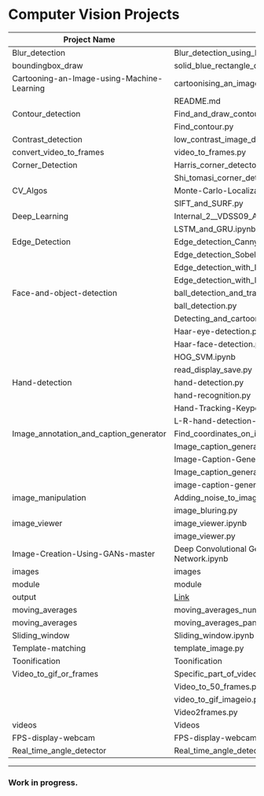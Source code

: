 # Computer Vision Projects

| Project Name | Contents | Link |
|---|---|---|
| Blur_detection | Blur_detection_using_laplacian.py | [Link](https://github.com/avs-abhishek123/Computer-Vision-Projects/tree/main/Blur_detection) |
| boundingbox_draw | solid_blue_rectangle_on_a_whitebg.py | [Link](https://github.com/avs-abhishek123/Computer-Vision-Projects/blob/main/boundingbox_draw) |
| Cartooning-an-Image-using-Machine-Learning | cartoonising_an_image_using_ML.ipynb | [Link](https://github.com/avs-abhishek123/Computer-Vision-Projects/tree/main/Cartooning-an-Image-using-Machine-Learning) |
| | README.md | [Link](https://github.com/avs-abhishek123/Computer-Vision-Projects/tree/main/Cartooning-an-Image-using-Machine-Learning) |
| Contour_detection | Find_and_draw_contour.ipynb | [Link](https://github.com/avs-abhishek123/Computer-Vision-Projects/tree/main/Contour_detection) |
| | Find_contour.py | [Link](https://github.com/avs-abhishek123/Computer-Vision-Projects/tree/main/Contour_detection) |
| Contrast_detection | low_contrast_image_detection.py | [Link](https://github.com/avs-abhishek123/Computer-Vision-Projects/tree/main/Contrast_detection) |
| convert_video_to_frames | video_to_frames.py | [Link](https://github.com/avs-abhishek123/Computer-Vision-Projects/tree/main/convert_video_to_frames) |
| Corner_Detection | Harris_corner_detector.py | [Link](https://github.com/avs-abhishek123/Computer-Vision-Projects/tree/main/Corner_Detection) |
| | Shi_tomasi_corner_detector.py | [Link](https://github.com/avs-abhishek123/Computer-Vision-Projects/tree/main/Corner_Detection) |
| CV_Algos | Monte-Carlo-Localization | [Link](https://github.com/avs-abhishek123/Computer-Vision-Projects/tree/main/CV_Algos/Monte-Carlo-Localization) |
| | SIFT_and_SURF.py | [Link](https://github.com/avs-abhishek123/Computer-Vision-Projects/tree/main/CV_Algos) |
| Deep_Learning | Internal_2__VDSS09_Abhishek_122021601009.ipynb | [Link](https://github.com/avs-abhishek123/Computer-Vision-Projects/tree/main/Deep_Learning) |
| | LSTM_and_GRU.ipynb | [Link](https://github.com/avs-abhishek123/Computer-Vision-Projects/tree/main/Deep_Learning) |
| Edge_Detection | Edge_detection_Canny.py | [Link](https://github.com/avs-abhishek123/Computer-Vision-Projects/tree/main/Edge_Detection) |
|  | Edge_detection_Sobel.py | [Link](https://github.com/avs-abhishek123/Computer-Vision-Projects/tree/main/Edge_Detection) |
|  | Edge_detection_with_laplacian_kernel.py | [Link](https://github.com/avs-abhishek123/Computer-Vision-Projects/tree/main/Edge_Detection) |
|  | Edge_detection_with_PIL_fn.py | [Link](https://github.com/avs-abhishek123/Computer-Vision-Projects/tree/main/Edge_Detection) |
| Face-and-object-detection | ball_detection_and_tracking.py | [Link](https://github.com/avs-abhishek123/Computer-Vision-Projects/tree/main/Face-and-object-detection) |
| | ball_detection.py | [Link](https://github.com/avs-abhishek123/Computer-Vision-Projects/tree/main/Face-and-object-detection) |
| | Detecting_and_cartooning_an_image.ipynb | [Link](https://github.com/avs-abhishek123/Computer-Vision-Projects/tree/main/Face-and-object-detection) |
| | Haar-eye-detection.py | [Link](https://github.com/avs-abhishek123/Computer-Vision-Projects/tree/main/Face-and-object-detection) |
| | Haar-face-detection.py | [Link](https://github.com/avs-abhishek123/Computer-Vision-Projects/tree/main/Face-and-object-detection) |
| | HOG_SVM.ipynb | [Link](https://github.com/avs-abhishek123/Computer-Vision-Projects/tree/main/Face-and-object-detection) |
| | read_display_save.py | [Link](https://github.com/avs-abhishek123/Computer-Vision-Projects/tree/main/Face-and-object-detection) |
| Hand-detection | hand-detection.py | [Link](https://github.com/avs-abhishek123/Computer-Vision-Projects/tree/main/Hand-detection) |
| | hand-recognition.py | [Link](https://github.com/avs-abhishek123/Computer-Vision-Projects/tree/main/Hand-detection) |
| | Hand-Tracking-Keypoint.py | [Link](https://github.com/avs-abhishek123/Computer-Vision-Projects/tree/main/Hand-detection) |
| | L-R-hand-detection-of-image.py | [Link](https://github.com/avs-abhishek123/Computer-Vision-Projects/tree/main/Hand-detection) |
| Image_annotation_and_caption_generator | Find_coordinates_on_image.py | [Link](https://github.com/avs-abhishek123/Computer-Vision-Projects/tree/main/Image_annotation_and_caption_generator) |
| | Image_caption_generator.ipynb | [Link](https://github.com/avs-abhishek123/Computer-Vision-Projects/tree/main/Image_annotation_and_caption_generator) |
| | Image-Caption-Generator | [Link](https://github.com/avs-abhishek123/Computer-Vision-Projects/tree/main/Image_annotation_and_caption_generator) |
| | Image_caption_generator.ipynb | [Link](https://github.com/avs-abhishek123/Computer-Vision-Projects/tree/main/Image_annotation_and_caption_generator) |
| | image-caption-generator-covnet | [Link](https://github.com/avs-abhishek123/Computer-Vision-Projects/tree/main/Image_annotation_and_caption_generator) |
| image_manipulation | Adding_noise_to_image.ipynb | [Link](https://github.com/avs-abhishek123/Computer-Vision-Projects/tree/main/image_manipulation) |
| | image_bluring.py | [Link](https://github.com/avs-abhishek123/Computer-Vision-Projects/tree/main/image_manipulation) |
| image_viewer | image_viewer.ipynb | [Link](https://github.com/avs-abhishek123/Computer-Vision-Projects/tree/main/image_viewer) |
| | image_viewer.py | [Link](https://github.com/avs-abhishek123/Computer-Vision-Projects/tree/main/image_viewer) |
| Image-Creation-Using-GANs-master | Deep Convolutional Generator Adversarial Network.ipynb | [Link](https://github.com/avs-abhishek123/Computer-Vision-Projects/tree/main/Image-Creation-Using-GANs-master) |
| images | images | [Link](https://github.com/avs-abhishek123/Computer-Vision-Projects/tree/main/images) |
| module | module | [Link](https://github.com/avs-abhishek123/Computer-Vision-Projects/tree/main/module) |
| output | [Link](https://github.com/avs-abhishek123/Computer-Vision-Projects/tree/main/output) |
| moving_averages | moving_averages_numpy | [Link](https://github.com/avs-abhishek123/Computer-Vision-Projects/tree/main/moving_averages) |
| moving_averages | moving_averages_pandas.py | [Link](https://github.com/avs-abhishek123/Computer-Vision-Projects/tree/main/moving_averages) |
| Sliding_window | Sliding_window.ipynb | [Link](https://github.com/avs-abhishek123/Computer-Vision-Projects/tree/main/Sliding_window) |
| Template-matching | template_image.py | [Link](https://github.com/avs-abhishek123/Computer-Vision-Projects/tree/main/Template-matching) |
| Toonification | Toonification | [Link](https://github.com/avs-abhishek123/Computer-Vision-Projects/tree/main/Toonification) |
| Video_to_gif_or_frames | Specific_part_of_video_to_gif | [Link](https://github.com/avs-abhishek123/Computer-Vision-Projects/tree/main/Video_to_gif_or_frames) |
| | Video_to_50_frames.py | [Link](https://github.com/avs-abhishek123/Computer-Vision-Projects/tree/main/Video_to_gif_or_frames) |
| | video_to_gif_imageio.py | [Link](https://github.com/avs-abhishek123/Computer-Vision-Projects/tree/main/Video_to_gif_or_frames) |
| | Video2frames.py | [Link](https://github.com/avs-abhishek123/Computer-Vision-Projects/tree/main/Video_to_gif_or_frames) |
| videos | Videos | [Link](https://github.com/avs-abhishek123/Computer-Vision-Projects/tree/main/videos) |
| FPS-display-webcam | FPS-display-webcam.py | [Link](https://github.com/avs-abhishek123/Computer-Vision-Projects/tree/main/FPS-display-webcam.py) |
| Real_time_angle_detector | Real_time_angle_detector.py | [Link]() |


<hr>

### Work in progress.
